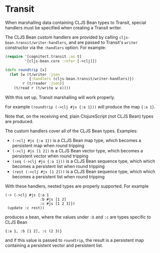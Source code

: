 # Transit

When marshalling data containing CLJS Bean types to Transit, special handlers must be 
specified when creating a Transit writer.

The CLJS Bean custom handlers are provided by calling `cljs-bean.transit/writer-handlers`,
and are passed to Transit's `writer` constructor via the `:handlers` option. For example:

```clojure
(require '[cognitect.transit :as t] 
         '[cljs-bean.core :refer [->clj]])

(defn roundtrip [x]
  (let [w (t/writer :json 
           {:handlers (cljs-bean.transit/writer-handlers)})
        r (t/reader :json)]
    (t/read r (t/write w x))))
```

With this set up, Transit marshalling will work properly.

For example `(roundtrip (->clj #js {:a 1}))` will produce the map `{:a 1}`.

Note that, on the receiving end, plain ClojureScript (not CLJS Bean) types are produced.

The custom handlers cover all of the CLJS Bean types. Examples:

- `(->clj #js {:a 1})` is a CLJS Bean map type, which becomes a persistent map when round tripping
- `(->clj #js [1 2])` is a CLJS Bean vector type, which becomes a persistent vector when round tripping
- `(seq (->clj #js {:a 1}))` is a CLJS Bean sequence type, which which becomes a persistent list when round tripping
- `(rest (->clj #js [1 2]))` is a CLJS Bean sequence type, which which becomes a persistent list when round tripping

With these handlers, nested types are properly supported. For example

```
(-> (->clj #js {:a 1
                :b #js [1 2]
                :c #js [1 2 3]})
 (update :c rest))
```

produces a bean, where the values under `:b` and `:c` are types specific to CLJS Bean

```
{:a 1, :b [1 2], :c (2 3)}
```

and if this value is passed to `roundtrip`, the result is a persistent map containing a 
persistent vector and persistent list.